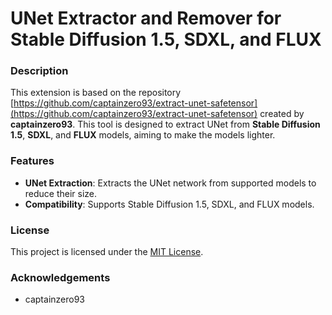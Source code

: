 # UNet Extractor and Remover for Stable Diffusion 1.5, SDXL, and FLUX

### Description
This extension is based on the repository [https://github.com/captainzero93/extract-unet-safetensor](https://github.com/captainzero93/extract-unet-safetensor) created by **captainzero93**.
This tool is designed to extract UNet from **Stable Diffusion 1.5**, **SDXL**, and **FLUX** models, aiming to make the models lighter.


### Features
- **UNet Extraction**: Extracts the UNet network from supported models to reduce their size.
- **Compatibility**: Supports Stable Diffusion 1.5, SDXL, and FLUX models.

### License
This project is licensed under the [MIT License](LICENSE).


### Acknowledgements
- captainzero93
